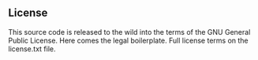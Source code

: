 

## License

This source code is released to the wild into the terms of the GNU General 
Public License. Here comes the legal boilerplate. Full license terms on the
license.txt file.
